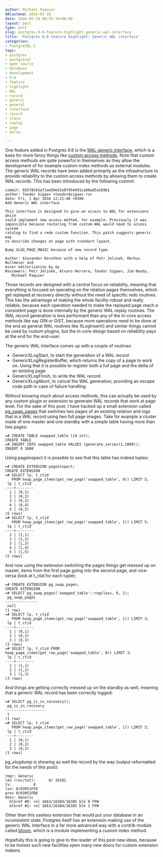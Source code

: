 ```yaml
---
author: Michael Paquier
OBlastmod: 2016-05-10
date: 2016-05-10 06:55:34+00:00
layout: post
type: post
slug: postgres-9-6-feature-highlight-generic-wal-interface
title: 'Postgres 9.6 feature highlight: Generic WAL interface'
categories:
- PostgreSQL-2
tags:
- postgres
- postgresql
- open source
- database
- development
- 9.6
- feature
- highlight
- WAL
- record
- generic
- general
- interface
- record
- slave
- replay
- page
- delta

---
```


One feature added in Postgres 9.6 is the [WAL generic interface](http://www.postgresql.org/docs/devel/static/generic-wal.html),
which is a base for more fancy things like [custom access methods](http://www.postgresql.org/docs/devel/static/sql-create-access-method.html).
Note that custom access methods are quite powerful in themselves as they allow
the development of for example custom index methods as external modules. The
generic WAL records have been added primarily as the infrastructure to provide
reliability to the custom access methods by allowing them to create WAL
records. This has been introduced by the following commit:

    commit: 65578341af1ae50e52e0f45e691ce88ad5a1b9b1
    author: Teodor Sigaev <teodor@sigaev.ru>
    date: Fri, 1 Apr 2016 12:21:48 +0300
    Add Generic WAL interface

    This interface is designed to give an access to WAL for extensions which
    could implement new access method, for example. Previously it was
    impossible because restoring from custom WAL would need to access system
    catalog to find a redo custom function. This patch suggests generic way
    to describe changes on page with standart layout.

    Bump XLOG_PAGE_MAGIC because of new record type.

    Author: Alexander Korotkov with a help of Petr Jelinek, Markus Nullmeier and
    minor editorization by my
    Reviewers: Petr Jelinek, Alvaro Herrera, Teodor Sigaev, Jim Nasby,
       Michael Paquier

Those records are designed with a central focus on reliability, meaning
that everything is focused on operating on the relation pages themselves,
which get replayed at recovery directly without the need of specific redo
routines. This has the advantage of making the whole facility robust and
really reliable, because each operation needed to make the replayed page
reach a consistent page is done internally by the generic WAL replay
routines. The WAL record generation is less performant than any of the
in-core access methods like say GIN or GiST, because more operations need
to be done at the end as general WAL routines like XLogInsert() and similar
things cannot be used by custom plugins, but the in-core design based on
reliability pays at the end for the end-user.

The generic WAL interface comes up with a couple of routines:

  * GenericXLogStart, to start the generation of a WAL record
  * GenericXLogRegisterBuffer, which returns the copy of a page to
  work on. Using that it is possible to register both a full page
  and the delta of an existing page.
  * GenericXLogFinish, to write the WAL record.
  * GenericXLogAbort, to cancel the WAL generation, providing an escape
  code path in case of failure handling.

Without knowing much about access methods, this can actually be used
by any custom plugin or extension to generate WAL records that work
at page level. For the sake of this post, I have hacked up a small
extension called [pg\_swap\_pages](https://github.com/michaelpq/pg_plugins/tree/master/pg_swap_pages)
that switches two pages of an existing relation and logs that in a WAL
record using two full page images. Take for example a cluster made of
one master and one standby with a simple table having more than two
pages:

    =# CREATE TABLE swapped_table (id int);
    CREATE TABLE
    =# INSERT INTO swapped_table VALUES (generate_series(1,1000));
    INSERT 0 1000

Using pageinspect it is possible to see that this table has indeed
tuples:

    =# CREATE EXTENSION pageinspect;
    CREATE EXTENSION
    =# SELECT lp, t_ctid
       FROM heap_page_items(get_raw_page('swapped_table', 0)) LIMIT 5;
     lp | t_ctid
    ----+--------
      1 | (0,1)
      2 | (0,2)
      3 | (0,3)
      4 | (0,4)
      5 | (0,5)
    (5 rows)
    =# SELECT lp, t_ctid
       FROM heap_page_items(get_raw_page('swapped_table', 1)) LIMIT 5;
     lp | t_ctid
    ----+--------
      1 | (1,1)
      2 | (1,2)
      3 | (1,3)
      4 | (1,4)
      5 | (1,5)
    (5 rows)

And now using the extension switching the pages things get messed up
on master, items from the first page going into the second page, and
vice-versa (look at t\_ctid for each tuple):

    =# CREATE EXTENSION pg_swap_pages;
    CREATE EXTENSION
    =# SELECT pg_swap_pages('swapped_table'::regclass, 0, 1);
     pg_swap_pages
    ---------------
     null
    (1 row)
    =# SELECT lp, t_ctid
       FROM heap_page_items(get_raw_page('swapped_table', 1)) LIMIT 3;
     lp | t_ctid
    ----+--------
      1 | (0,1)
      2 | (0,2)
      3 | (0,3)
    (3 rows)
    =# SELECT lp, t_ctid FROM heap_page_items(get_raw_page('swapped_table', 0)) LIMIT 3;
     lp | t_ctid
    ----+--------
      1 | (1,1)
      2 | (1,2)
      3 | (1,3)
    (3 rows)

And things are getting correctly messed up on the standby as well, meaning that
a generic WAL record has been correctly logged:

    =# SELECT pg_is_in_recovery();
     pg_is_in_recovery
    -------------------
     t
    (1 row)
    =# SELECT lp, t_ctid
       FROM heap_page_items(get_raw_page('swapped_table', 1)) LIMIT 3;
     lp | t_ctid
    ----+--------
      1 | (0,1)
      2 | (0,2)
      3 | (0,3)
    (3 rows)

pg\_xlogdump is showing as well the record by the way (output reformatted
for the needs of this post):

    rmgr: Generic
    len (rec/tot):      0/ 16382
    tx:          0
    lsn: 0/03051FF0
    prev 0/03051FB8
    desc: Generic
      blkref #0: rel 1663/16384/16385 blk 0 FPW
      blkref #1: rel 1663/16384/16385 blk 1 FPW

Other than this useless extension that would put your database in
an inconsistent state, Postgres itself has an extension making use of
the generic WAL interface in a far more advanced way with a contrib
module called [bloom](http://www.postgresql.org/docs/devel/static/bloom.html),
which is a module implementing a custom index method.

Hopefully this is going to give to the reader of this post new ideas,
because to be honest such new facilities open many new doors for
custom extension makers.
